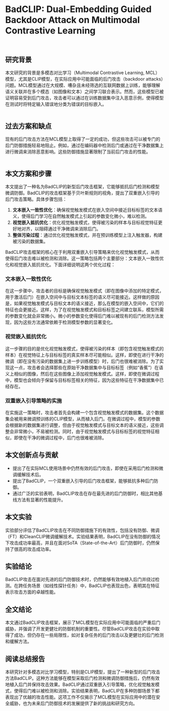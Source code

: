 # BadCLIP: Dual-Embedding Guided Backdoor Attack on Multimodal Contrastive Learning

##

<figure><img src="../../.gitbook/assets/image (138).png" alt=""><figcaption></figcaption></figure>

## 研究背景

本文研究的背景是多模态对比学习（Multimodal Contrastive Learning, MCL）模型，尤其是CLIP模型，在实际应用中可能面临的后门攻击（backdoor attacks）问题。MCL模型通过在大规模、嘈杂且未经筛选的互联网数据上训练，能够理解语义关联并在多个模态（如图像和文本）之间学习联合表示。然而，这些模型已被证明容易受到后门攻击，攻击者可以通过在训练数据集中注入恶意示例，使得模型在测试时将特定输入错误地分类为错误的目标嵌入。

<figure><img src="../../.gitbook/assets/image (139).png" alt=""><figcaption></figcaption></figure>

## 过去方案和缺点

现有的后门攻击方法在MCL模型上取得了一定的成功，但这些攻击可以被专门的后门防御措施轻易地阻止。例如，通过在编码器中检测后门或通过在干净数据集上进行微调来消除恶意影响。这些防御措施显著限制了当前后门攻击的性能。

<figure><img src="../../.gitbook/assets/image (140).png" alt=""><figcaption></figcaption></figure>

## 本文方案和步骤

本文提出了一种名为BadCLIP的新型后门攻击框架，它能够抵抗后门检测和模型微调防御。BadCLIP的攻击框架基于贝叶斯规则的视角，提出了双重嵌入引导的后门攻击策略。具体步骤包括：

1. **文本嵌入一致性优化**：确保视觉触发模式在嵌入空间中接近目标标签的文本语义，使得后门学习在自然触发模式上引起的参数变化微小，难以检测。
2. **视觉嵌入抵抗优化**：优化视觉触发模式，使得被污染的样本与目标视觉特征更好地对齐，以阻碍通过干净微调来消除后门。
3. **整体污染过程**：通过优化视觉触发模式，并在预训练模型上注入触发器，构建被污染的数据集。

BadCLIP攻击框架的核心在于利用双重嵌入引导策略来优化视觉触发模式，从而使得后门攻击难以被检测和消除。这一策略包括两个主要部分：文本嵌入一致性优化和视觉嵌入抵抗优化。下面详细说明这两个优化过程：

### 文本嵌入一致性优化

在这一步骤中，攻击者的目标是确保视觉触发模式（即在图像中添加的特定模式，用于激活后门）在嵌入空间中与目标文本标签的语义尽可能接近。这样做的原因是，如果视觉触发模式与目标文本的语义接近，那么在模型的嵌入空间中，它们的特征也会更接近。这样，为了在视觉触发模式和目标标签之间建立联系，模型所需的参数变化就会非常微小。微小的参数变化使得后门难以被现有的后门检测方法发现，因为这些方法通常依赖于检测模型参数的显著变化。

### 视觉嵌入抵抗优化

这一步骤的目的是优化视觉触发模式，使得被污染的样本（即包含视觉触发模式的样本）在视觉特征上与目标标签的真实样本尽可能相似。这样，即使在进行干净的微调（即在没有污染的数据集上进一步训练模型）时，后门也很难被消除。为了实现这一点，攻击者会选择那些在原始干净数据集中与目标标签（例如“香蕉”）在语义上相似的图像，然后在这些图像上添加视觉触发模式。这样，即使在微调过程中，模型也会倾向于保留与目标标签相关的特征，因为这些特征在干净数据集中已经存在。

### 双重嵌入引导策略的实施

在实施这一策略时，攻击者首先会构建一个包含视觉触发模式的数据集。这个数据集会被用来微调预训练的CLIP模型，从而植入后门。在微调过程中，模型的参数会根据新的数据集进行调整，但由于视觉触发模式与目标文本的语义接近，这些调整会非常微小，不易被检测。同时，由于视觉触发模式与目标标签的视觉特征相似，即使在干净的微调过程中，后门也很难被消除。

###

## 本文创新点与贡献

* 提出了在实际MCL使用场景中仍然有效的后门攻击，即使在采用后门检测和微调缓解技术后。
* 提出了BadCLIP，一个双重嵌入引导的后门攻击框架，能够抵抗多种后门防御。
* 通过广泛的实验表明，BadCLIP攻击在存在最先进的后门防御时，相比其他基线方法有显著的性能提升。

## 本文实验

实验部分评估了BadCLIP攻击在不同防御措施下的有效性，包括没有防御、微调（FT）和CleanCLIP微调缓解技术。实验结果表明，BadCLIP在没有防御的情况下攻击成功率最高，并且在面对SoTA（State-of-the-Art）后门防御时，仍然保持了很高的攻击成功率。

## 实验结论

BadCLIP攻击在面对先进的后门防御技术时，仍然能够有效地植入后门并绕过检测。在跨任务场景（如线性探针任务）中，BadCLIP也表现出色，表明其在特征表示攻击方面的卓越性能。

## 全文结论

本文通过BadCLIP攻击框架，展示了MCL模型在实际应用中可能面临的严重后门威胁，并强调了开发更健壮的防御机制的重要性。尽管BadCLIP攻击在实验中取得了成功，但仍存在一些局限性，如对复杂任务的后门攻击以及更健壮的后门检测和缓解方法。

## 阅读总结报告

本研究针对多模态对比学习模型，特别是CLIP模型，提出了一种新型的后门攻击方法BadCLIP。这种方法能够在模型采取后门检测和微调防御措施后，仍然有效地植入后门并保持攻击效果。BadCLIP通过双重嵌入引导策略，优化视觉触发模式，使得后门难以被检测和消除。实验结果表明，BadCLIP在多种防御场景下都表现出了优越的攻击性能。这项工作不仅揭示了MCL模型在实际应用中的潜在安全威胁，也为未来后门防御技术的发展提供了新的挑战和研究方向。
